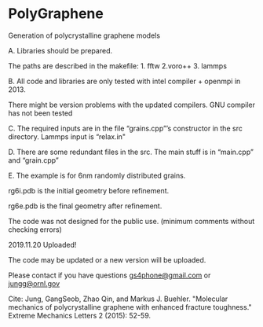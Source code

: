 # PolyGraphene
Generation of polycrystalline graphene models


A. Libraries should be prepared. 

The paths are described in the makefile: 1. fftw 2.voro++ 3. lammps 


B. All code and libraries are only tested with intel compiler + openmpi in 2013. 

There might be version problems with the updated compilers. GNU compiler has not been tested


C. The required inputs are in the file “grains.cpp”’s constructor in the src directory. 
Lammps input is “relax.in"


D. There are some redundant files in the src. The main stuff is in “main.cpp” and “grain.cpp”


E. The example is for 6nm randomly distributed grains. 

rg6i.pdb is the initial geometry before refinement.

rg6e.pdb is the final geometry after refinement.

The code was not designed for the public use. (minimum comments without checking errors)


2019.11.20 Uploaded!

The code may be updated or a new version will be uploaded.

Please contact if you have questions gs4phone@gmail.com or jungg@ornl.gov

Cite: Jung, GangSeob, Zhao Qin, and Markus J. Buehler. "Molecular mechanics of polycrystalline graphene with enhanced fracture toughness." Extreme Mechanics Letters 2 (2015): 52-59. 
